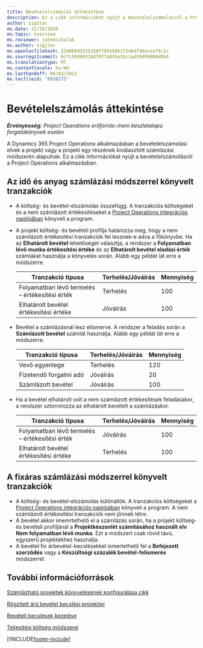 ```yaml
---
title: Bevételelszámolás áttekintése
description: Ez a cikk információkat nyújt a bevételelszámolásról a Project Operations alkalmazásban.
author: sigitac
ms.date: 11/16/2020
ms.topic: overview
ms.reviewer: johnmichalak
ms.author: sigitac
ms.openlocfilehash: 22486693226256f765589b272e6df36aceaf9c1c
ms.sourcegitcommit: 6cfc50d89528df977a8f6a55c1ad39d99800d9b4
ms.translationtype: MT
ms.contentlocale: hu-HU
ms.lasthandoff: 06/03/2022
ms.locfileid: "8926273"
---
```

# <a name="revenue-recognition-overview"></a>Bevételelszámolás áttekintése

_**Érvényesség:** Project Operations erőforrás-/nem készletalapú forgatókönyvek esetén_

A Dynamics 365 Project Operations alkalmazásban a bevételelszámolási elvek a projekt vagy a projekt egy részének kiválasztott számlázási módszerén alapulnak. Ez a cikk információkat nyújt a bevételelszámolásról a Project Operations alkalmazásban.

## <a name="transactions-accounted-using-time-and-material-billing-method"></a>Az idő és anyag számlázási módszerrel könyvelt tranzakciók

- A költség- és bevétel-elszámolás összefügg. A tranzakciós költségeket és a nem számlázott értékesítéseket a [Project Operations integrációs naplójában](../project-accounting/project-operations-integration-journal.md) könyveli a program.
- A projekt költség- és bevételi profilja határozza meg, hogy a nem számlázott értékesítési tranzakciók fel lesznek-e adva a főkönyvbe. Ha az **Elhatárolt bevétel** lehetőséget választja, a rendszer a **Folyamatban lévő munka értékesítési értéke** és az **Elhatárolt bevétel eladási érték** számlákat használja a könyvelés során. Alább egy példát lát erre a módszerre.  

  | Tranzakció típusa | Terhelés/Jóváírás | Mennyiség |
  | --- | --- | --- |
  | Folyamatban lévő termelés – értékesítési érték | Terhelés | 100 |
  | Elhatárolt bevétel értékesítési értéke | Jóváírás | 100 |

- Bevétel a számlázásnál lesz elismerve. A rendszer a feladás során a **Számlázott bevétel** számlát használja. Alább egy példát lát erre a módszerre.  

  | Tranzakció típusa | Terhelés/Jóváírás | Mennyiség |
  | --- | --- | --- |
  | Vevő egyenlege | Terhelés | 120 |
  | Fizetendő forgalmi adó | Jóváírás | 20 |
  | Számlázott bevétel | Jóváírás | 100 |

- Ha a bevétel elhatárolt volt a nem számlázott értékesítések feladásakor, a rendszer sztornírozza az elhatárolt bevételt a számlázáskor.

  | Tranzakció típusa | Terhelés/Jóváírás | Mennyiség |
  | --- | --- | --- |
  | Folyamatban lévő termelés – értékesítési érték | Jóváírás | 100 |
  | Elhatárolt bevétel értékesítési értéke | Terhelés | 100 |

## <a name="transactions-accounted-using-the-fixed-price-billing-method"></a>A fixáras számlázási módszerrel könyvelt tranzakciók

- A költség- és bevétel-elszámolás különállók. A tranzakciós költségeket a [Project Operations integrációs naplójában](../project-accounting/project-operations-integration-journal.md) könyveli a program. A nem számlázott értékesítési tranzakciók nem jönnek létre.
- A bevétel akkor imemrtethető el a számlázás során, ha a projekt költség- és bevételi profiljánál a **Projektkészenlét számításához használt elv** **Nem folyamatban lévő munka**. Ezt a módszert csak rövid távú, egyszerű projektekhez használja.
- A bevétel fix árbevétel-becslésekkel ismertethető fel a **Befejezett szerződés** vagy a **Készültségi százalék bevétel-felismerés** módszerrel.

## <a name="additional-resources"></a>További információforrások
[Számlázható projektek könyvelésének konfigurálása cikk](../project-accounting/configure-accounting-billable-projects.md)

[Rögzített árú bevétel becslési projektjei](rev-rec-percentage-completion-method.md)

[Bevételi becslések kezelése](rev-rec-completed-contract-method.md)

[Teljesítési költség módszerei](cost-complete-methods.md)


[!INCLUDE[footer-include](../includes/footer-banner.md)]